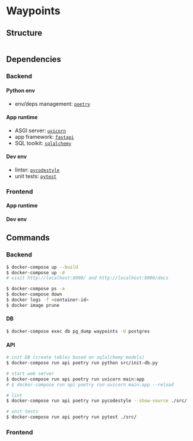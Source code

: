 # Waypoints
## Structure
```bash
```

<!-- ## Assumptions -->
<!-- ## Possible improvements -->

## Dependencies
### Backend
#### Python env
* env/deps management: [`poetry`](https://python-poetry.org/docs/basic-usage/)

#### App runtime
* ASGI server: [`uvicorn`](https://www.uvicorn.org/)
* app framework: [`fastapi`](https://github.com/tiangolo/fastapi)
* SQL toolkit: [`sqlalchemy`](https://www.sqlalchemy.org/)

#### Dev env
* linter: [`pycodestyle`](https://pycodestyle.readthedocs.io/en/latest/)
* unit tests: [`pytest`](https://pytest.org/en/latest/)

### Frontend
#### App runtime
#### Dev env

## Commands
### Backend
```bash
$ docker-compose up --build
$ docker-compose up -d
# visit http://localhost:8000/ and http://localhost:8000/docs

$ docker-compose ps -a
$ docker-compose down
$ docker logs -f <container-id>
$ docker image prune
```

#### DB
```bash
$ docker-compose exec db pg_dump waypoints -U postgres
```

#### API
```bash
# init DB (create tables based on sqlalchemy models)
$ docker-compose run api poetry run python src/init-db.py

# start web server
$ docker-compose run api poetry run uvicorn main:app
# $ docker-compose run api poetry run uvicorn main:app --reload

# lint
$ docker-compose run api poetry run pycodestyle --show-source ./src/

# unit tests
$ docker-compose run api poetry run pytest ./src/
```

### Frontend
```bash
```
